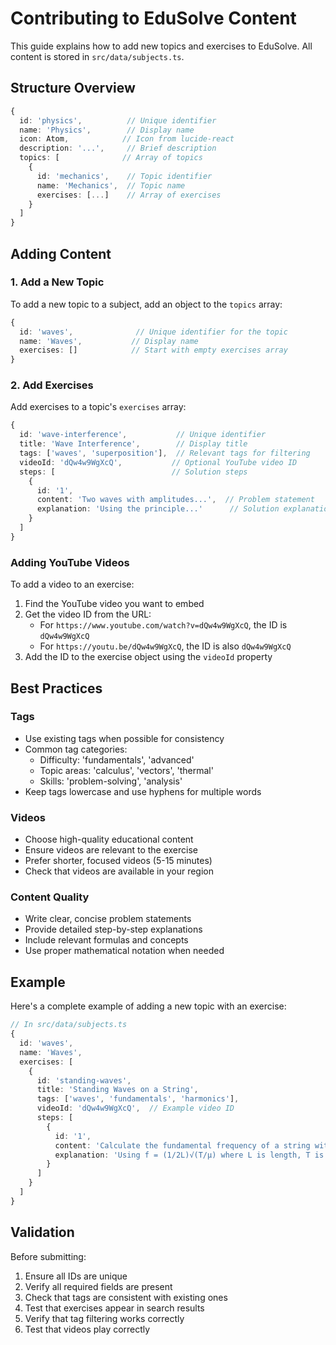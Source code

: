 # Contributing to EduSolve Content

This guide explains how to add new topics and exercises to EduSolve. All content is stored in `src/data/subjects.ts`.

## Structure Overview

```typescript
{
  id: 'physics',          // Unique identifier
  name: 'Physics',        // Display name
  icon: Atom,            // Icon from lucide-react
  description: '...',     // Brief description
  topics: [              // Array of topics
    {
      id: 'mechanics',    // Topic identifier
      name: 'Mechanics',  // Topic name
      exercises: [...]    // Array of exercises
    }
  ]
}
```

## Adding Content

### 1. Add a New Topic

To add a new topic to a subject, add an object to the `topics` array:

```typescript
{
  id: 'waves',              // Unique identifier for the topic
  name: 'Waves',           // Display name
  exercises: []            // Start with empty exercises array
}
```

### 2. Add Exercises

Add exercises to a topic's `exercises` array:

```typescript
{
  id: 'wave-interference',           // Unique identifier
  title: 'Wave Interference',        // Display title
  tags: ['waves', 'superposition'],  // Relevant tags for filtering
  videoId: 'dQw4w9WgXcQ',           // Optional YouTube video ID
  steps: [                          // Solution steps
    {
      id: '1',
      content: 'Two waves with amplitudes...',  // Problem statement
      explanation: 'Using the principle...'      // Solution explanation
    }
  ]
}
```

### Adding YouTube Videos

To add a video to an exercise:

1. Find the YouTube video you want to embed
2. Get the video ID from the URL:
   - For `https://www.youtube.com/watch?v=dQw4w9WgXcQ`, the ID is `dQw4w9WgXcQ`
   - For `https://youtu.be/dQw4w9WgXcQ`, the ID is also `dQw4w9WgXcQ`
3. Add the ID to the exercise object using the `videoId` property

## Best Practices

### Tags
- Use existing tags when possible for consistency
- Common tag categories:
  - Difficulty: 'fundamentals', 'advanced'
  - Topic areas: 'calculus', 'vectors', 'thermal'
  - Skills: 'problem-solving', 'analysis'
- Keep tags lowercase and use hyphens for multiple words

### Videos
- Choose high-quality educational content
- Ensure videos are relevant to the exercise
- Prefer shorter, focused videos (5-15 minutes)
- Check that videos are available in your region

### Content Quality
- Write clear, concise problem statements
- Provide detailed step-by-step explanations
- Include relevant formulas and concepts
- Use proper mathematical notation when needed

## Example

Here's a complete example of adding a new topic with an exercise:

```typescript
// In src/data/subjects.ts
{
  id: 'waves',
  name: 'Waves',
  exercises: [
    {
      id: 'standing-waves',
      title: 'Standing Waves on a String',
      tags: ['waves', 'fundamentals', 'harmonics'],
      videoId: 'dQw4w9WgXcQ',  // Example video ID
      steps: [
        {
          id: '1',
          content: 'Calculate the fundamental frequency of a string with length 2m and tension 40N.',
          explanation: 'Using f = (1/2L)√(T/μ) where L is length, T is tension, and μ is mass per unit length'
        }
      ]
    }
  ]
}
```

## Validation

Before submitting:
1. Ensure all IDs are unique
2. Verify all required fields are present
3. Check that tags are consistent with existing ones
4. Test that exercises appear in search results
5. Verify that tag filtering works correctly
6. Test that videos play correctly